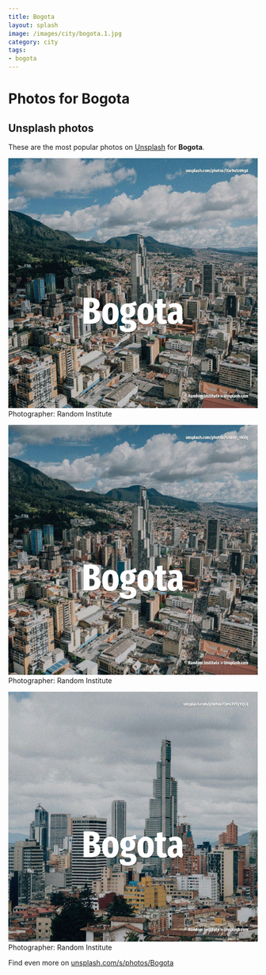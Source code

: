 ```yaml
---
title: Bogota
layout: splash
image: /images/city/bogota.1.jpg
category: city
tags:
- bogota
---
```

# Photos for Bogota
 
## Unsplash photos
These are the most popular photos on [Unsplash](https://unsplash.com) for **Bogota**.
 
![Bogota](/images/city/bogota.1.jpg)
Photographer:  Random Institute
 
![Bogota](/images/city/bogota.2.jpg)
Photographer:  Random Institute
 
![Bogota](/images/city/bogota.3.jpg)
Photographer:  Random Institute
 
Find even more on [unsplash.com/s/photos/Bogota](https://unsplash.com/s/photos/Bogota)
 
